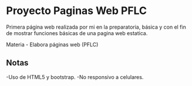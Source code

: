 # Proyecto Paginas Web PFLC
Primera página web realizada por mi en la preparatoria, básica y con el fin de mostrar funciones básicas de una pagina web estatica.

Materia - Elabora páginas web (PFLC)

## Notas
-Uso de HTML5 y bootstrap.
-No responsivo a celulares.
